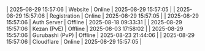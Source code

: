 | 2025-08-29 15:57:06 | Website | Online | 2025-08-29 15:57:05 |
| 2025-08-29 15:57:06 | Registration | Online | 2025-08-29 15:57:05 |
| 2025-08-29 15:57:06 | Auth Server | Offline | 2025-08-18 09:33:31 |
| 2025-08-29 15:57:06 | Kezan (PvE) | Offline | 2025-08-03 17:58:02 |
| 2025-08-29 15:57:06 | Gurubashi (PvP) | Offline | 2025-08-23 21:44:06 |
| 2025-08-29 15:57:06 | Cloudflare | Online | 2025-08-29 15:57:05 |
